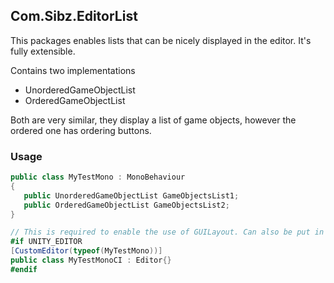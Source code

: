 ## Com.Sibz.EditorList
This packages enables lists that can be nicely displayed in the editor. It's fully extensible.

Contains two implementations
 - UnorderedGameObjectList
 - OrderedGameObjectList
 
 Both are very similar, they display a list of game objects, however the ordered one has ordering buttons.
 
 ### Usage 
 
 ```csharp
public class MyTestMono : MonoBehaviour
{
    public UnorderedGameObjectList GameObjectsList1;
    public OrderedGameObjectList GameObjectsList2;
}

// This is required to enable the use of GUILayout. Can also be put in own file.
#if UNITY_EDITOR
[CustomEditor(typeof(MyTestMono))]
public class MyTestMonoCI : Editor{}
#endif
 ```
